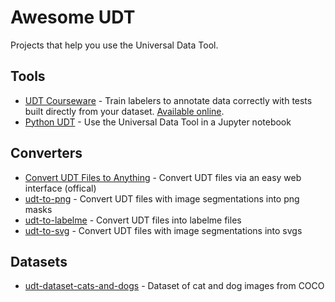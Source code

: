 # Awesome UDT

Projects that help you use the Universal Data Tool.

## Tools

* [UDT Courseware](https://github.com/UniversalDataTool/courseware) - Train labelers to annotate data correctly with tests built directly from your dataset. [Available online](https://universaldatatool.com/courses).
* [Python UDT](https://github.com/UniversalDataTool/python-universaldatatool) - Use the Universal Data Tool in a Jupyter notebook

## Converters

* [Convert UDT Files to Anything](https://universaldatatool.com/convert) - Convert UDT files via an easy web interface (offical)
* [udt-to-png](https://github.com/UniversalDataTool/udt-to-png) - Convert UDT files with image segmentations into png masks
* [udt-to-labelme](https://github.com/UniversalDataTool/udt-to-labelme) - Convert UDT files into labelme files
* [udt-to-svg](https://github.com/UniversalDataTool/udt-to-svg) - Convert UDT files with image segmentations into svgs

## Datasets

* [udt-dataset-cats-and-dogs](https://github.com/UniversalDataTool/udt-dataset-cats-and-dogs) - Dataset of cat and dog images from COCO

